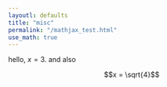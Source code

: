 ```yaml
---
layoutl: defaults
title: "misc"
permalink: "/mathjax_test.html"
use_math: true
---
```

 hello, $x=3$.  and also
 
 $$x = \sqrt{4}$$
